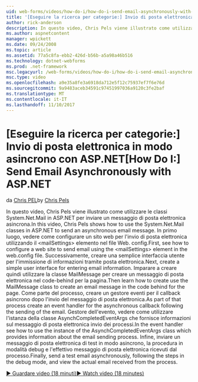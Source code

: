 ```yaml
---
uid: web-forms/videos/how-do-i/how-do-i-send-email-asynchronously-with-aspnet
title: '[Eseguire la ricerca per categorie:] Invio di posta elettronica in modo asincrono con ASP.NET | Documenti Microsoft'
author: rick-anderson
description: In questo video, Chris Pels viene illustrato come utilizzare le classi System.Net.Mail in ASP.NET per inviare un messaggio di posta elettronica asincrona. In primo luogo, vedere come configurare un isolamento di web...
ms.author: aspnetcontent
manager: wpickett
ms.date: 09/24/2008
ms.topic: article
ms.assetid: 77a5c8fa-ebb2-426d-b56b-a5a98a46b516
ms.technology: dotnet-webforms
ms.prod: .net-framework
msc.legacyurl: /web-forms/videos/how-do-i/how-do-i-send-email-asynchronously-with-aspnet
msc.type: video
ms.openlocfilehash: a9e35a8fe3a6918da712e5f12c75937ef7f6e76d
ms.sourcegitcommit: 9a9483aceb34591c97451997036a9120c3fe2baf
ms.translationtype: MT
ms.contentlocale: it-IT
ms.lasthandoff: 11/10/2017
---
```

<a name="how-do-i-send-email-asynchronously-with-aspnet"></a><span data-ttu-id="04d3c-104">[Eseguire la ricerca per categorie:] Invio di posta elettronica in modo asincrono con ASP.NET</span><span class="sxs-lookup"><span data-stu-id="04d3c-104">[How Do I:] Send Email Asynchronously with ASP.NET</span></span>
====================
<span data-ttu-id="04d3c-105">da [Chris PEL](https://twitter.com/chrispels)</span><span class="sxs-lookup"><span data-stu-id="04d3c-105">by [Chris Pels](https://twitter.com/chrispels)</span></span>

<span data-ttu-id="04d3c-106">In questo video, Chris Pels viene illustrato come utilizzare le classi System.Net.Mail in ASP.NET per inviare un messaggio di posta elettronica asincrona.</span><span class="sxs-lookup"><span data-stu-id="04d3c-106">In this video, Chris Pels shows how to use the System.Net.Mail classes in ASP.NET to send an asynchronous email message.</span></span> <span data-ttu-id="04d3c-107">In primo luogo, vedere come configurare un sito web per l'invio di posta elettronica utilizzando il &lt;mailSettings&gt; elemento nel file Web. config.</span><span class="sxs-lookup"><span data-stu-id="04d3c-107">First, see how to configure a web site to send email using the &lt;mailSettings&gt; element in the web.config file.</span></span> <span data-ttu-id="04d3c-108">Successivamente, creare una semplice interfaccia utente per l'immissione di informazioni tramite posta elettronica.</span><span class="sxs-lookup"><span data-stu-id="04d3c-108">Next, create a simple user interface for entering email information.</span></span> <span data-ttu-id="04d3c-109">Imparare a creare quindi utilizzare la classe MailMessage per creare un messaggio di posta elettronica nel code-behind per la pagina.</span><span class="sxs-lookup"><span data-stu-id="04d3c-109">Then learn how to create use the MailMessage class to create an email message in the code behind for the page.</span></span> <span data-ttu-id="04d3c-110">Come parte del processo, creare un gestore eventi per il callback asincrono dopo l'invio del messaggio di posta elettronica.</span><span class="sxs-lookup"><span data-stu-id="04d3c-110">As part of that process create an event handler for the asynchronous callback following the sending of the email.</span></span> <span data-ttu-id="04d3c-111">Gestore dell'evento, vedere come utilizzare l'istanza della classe AsynchCompletedEventArgs che fornisce informazioni sul messaggio di posta elettronica invio dei processi.</span><span class="sxs-lookup"><span data-stu-id="04d3c-111">In the event handler see how to use the instance of the AsynchCompletedEventArgs class which provides information about the email sending process.</span></span> <span data-ttu-id="04d3c-112">Infine, inviare un messaggio di posta elettronica di test in modo asincrono, la procedura in modalità debug e l'effettivo messaggio di posta elettronica ricevuti dal processo.</span><span class="sxs-lookup"><span data-stu-id="04d3c-112">Finally, send a test email asynchronously, following the steps in the debug mode, and view the actual email received from the process.</span></span>

[<span data-ttu-id="04d3c-113">&#9654; Guardare video (18 minuti)</span><span class="sxs-lookup"><span data-stu-id="04d3c-113">&#9654; Watch video (18 minutes)</span></span>](https://channel9.msdn.com/Blogs/ASP-NET-Site-Videos/how-do-i-send-email-asynchronously-with-aspnet)
